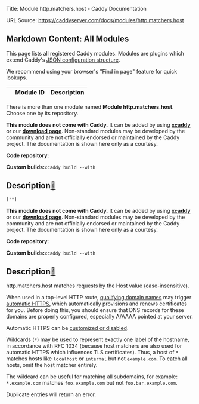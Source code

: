 Title: Module http.matchers.host - Caddy Documentation

URL Source: https://caddyserver.com/docs/modules/http.matchers.host

Markdown Content:
All Modules
-----------

This page lists all registered Caddy modules. Modules are plugins which extend Caddy's [JSON configuration structure](https://caddyserver.com/docs/json/).

We recommend using your browser's "Find in page" feature for quick lookups.

|  | Module ID | Description |
| --- | --- | --- |

There is more than one module named **Module http.matchers.host**. Choose one by its repository.

**This module does not come with Caddy.** It can be added by using **[xcaddy](https://caddyserver.com/docs/build#xcaddy)** or our **[download page](https://caddyserver.com/download)**. Non-standard modules may be developed by the community and are not officially endorsed or maintained by the Caddy project. The documentation is shown here only as a courtesy.

**Code repository:**

**Custom builds:**`xcaddy build --with`

Description[🔗](https://caddyserver.com/docs/modules/http.matchers.host#docs "Direct link")
-------------------------------------------------------------------------------------------

`[""]`

**This module does not come with Caddy.** It can be added by using **[xcaddy](https://caddyserver.com/docs/build#xcaddy)** or our **[download page](https://caddyserver.com/download)**. Non-standard modules may be developed by the community and are not officially endorsed or maintained by the Caddy project. The documentation is shown here only as a courtesy.

**Code repository:**

**Custom builds:**`xcaddy build --with`

Description[🔗](https://caddyserver.com/docs/modules/http.matchers.host#docs "Direct link")
-------------------------------------------------------------------------------------------

http.matchers.host matches requests by the Host value (case-insensitive).

When used in a top-level HTTP route, [qualifying domain names](https://caddyserver.com/docs/automatic-https#hostname-requirements) may trigger [automatic HTTPS](https://caddyserver.com/docs/automatic-https), which automatically provisions and renews certificates for you. Before doing this, you should ensure that DNS records for these domains are properly configured, especially A/AAAA pointed at your server.

Automatic HTTPS can be [customized or disabled](https://caddyserver.com/docs/modules/http#servers/automatic_https).

Wildcards (`*`) may be used to represent exactly one label of the hostname, in accordance with RFC 1034 (because host matchers are also used for automatic HTTPS which influences TLS certificates). Thus, a host of `*` matches hosts like `localhost` or `internal` but not `example.com`. To catch all hosts, omit the host matcher entirely.

The wildcard can be useful for matching all subdomains, for example: `*.example.com` matches `foo.example.com` but not `foo.bar.example.com`.

Duplicate entries will return an error.
